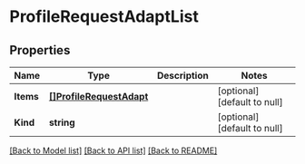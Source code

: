# ProfileRequestAdaptList

## Properties
Name | Type | Description | Notes
------------ | ------------- | ------------- | -------------
**Items** | [**[]ProfileRequestAdapt**](profile_requestAdapt.md) |  | [optional] [default to null]
**Kind** | **string** |  | [optional] [default to null]

[[Back to Model list]](../README.md#documentation-for-models) [[Back to API list]](../README.md#documentation-for-api-endpoints) [[Back to README]](../README.md)


